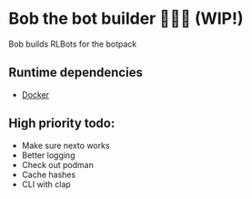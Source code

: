 # Bob the bot builder 🔨👷‍♂️ (WIP!)

Bob builds RLBots for the botpack

## Runtime dependencies

* [Docker](https://www.docker.com/get-started/)

## High priority todo:

* Make sure nexto works
* Better logging
* Check out podman
* Cache hashes
* CLI with clap

